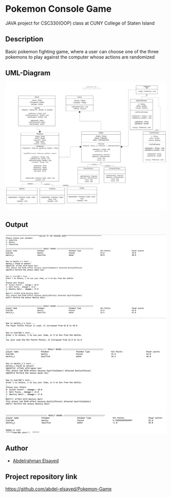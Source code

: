 # Pokemon Console Game
JAVA project for CSC330(OOP) class at CUNY College of Staten Island

## Description
Basic pokemon fighting game, where a user can choose one of the three pokemons to play against the computer whose actions are randomized

## UML-Diagram
![alt tag](https://github.com/abdel-elsayed/Pokemon-Game/blob/main/images/pokemon_lab.png)

## Output
![alt tag](https://github.com/abdel-elsayed/Pokemon-Game/blob/main/images/outputSS1.PNG)
![alt tag](https://github.com/abdel-elsayed/Pokemon-Game/blob/main/images/outputSS2.PNG)
![alt tag](https://github.com/abdel-elsayed/Pokemon-Game/blob/main/images/outputSS3.PNG)

## Author

* [Abdelrahman Elsayed](https://github.com/abdel-elsayed)

## Project repository link

https://github.com/abdel-elsayed/Pokemon-Game
